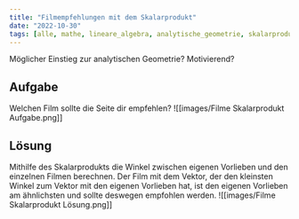 ```yaml
---
title: "Filmempfehlungen mit dem Skalarprodukt"
date: "2022-10-30"
tags: [alle, mathe, lineare_algebra, analytische_geometrie, skalarprodukt, netflix, film, empfehlung, recommendation, recommender_system, dot_product, vektor, vector, einstieg]
---
```

Möglicher Einstieg zur analytischen Geometrie? Motivierend?

## Aufgabe

Welchen Film sollte die Seite dir empfehlen?
![[images/Filme Skalarprodukt Aufgabe.png]]


## Lösung

Mithilfe des Skalarprodukts die Winkel zwischen eigenen Vorlieben und den einzelnen Filmen berechnen. 
Der Film mit dem Vektor, der den kleinsten Winkel zum Vektor mit den eigenen Vorlieben hat, ist den eigenen Vorlieben am ähnlichsten und sollte deswegen empfohlen werden.
![[images/Filme Skalarprodukt Lösung.png]]

 